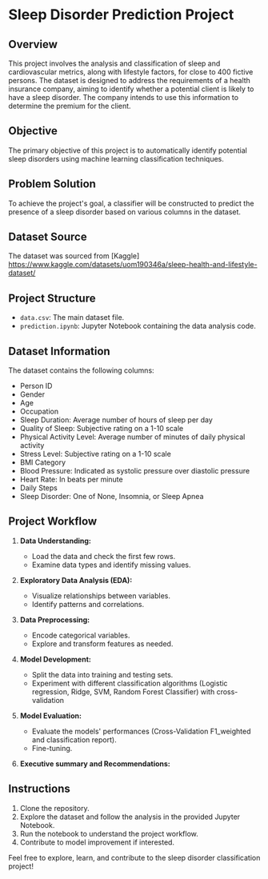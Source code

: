 # Sleep Disorder Prediction Project

## Overview

This project involves the analysis and classification of sleep and cardiovascular metrics, along with lifestyle factors, for close to 400 fictive persons. The dataset is designed to address the requirements of a health insurance company, aiming to identify whether a potential client is likely to have a sleep disorder. The company intends to use this information to determine the premium for the client.

## Objective

The primary objective of this project is to automatically identify potential sleep disorders using machine learning classification techniques.

## Problem Solution

To achieve the project's goal, a classifier will be constructed to predict the presence of a sleep disorder based on various columns in the dataset.

## Dataset Source

The dataset was sourced from [Kaggle] https://www.kaggle.com/datasets/uom190346a/sleep-health-and-lifestyle-dataset/

## Project Structure

- `data.csv`: The main dataset file.
- `prediction.ipynb`: Jupyter Notebook containing the data analysis code.

## Dataset Information

The dataset contains the following columns:

- Person ID
- Gender
- Age
- Occupation
- Sleep Duration: Average number of hours of sleep per day
- Quality of Sleep: Subjective rating on a 1-10 scale
- Physical Activity Level: Average number of minutes of daily physical activity
- Stress Level: Subjective rating on a 1-10 scale
- BMI Category
- Blood Pressure: Indicated as systolic pressure over diastolic pressure
- Heart Rate: In beats per minute
- Daily Steps
- Sleep Disorder: One of None, Insomnia, or Sleep Apnea

## Project Workflow

1. **Data Understanding:**
   - Load the data and check the first few rows.
   - Examine data types and identify missing values.

2. **Exploratory Data Analysis (EDA):**
   - Visualize relationships between variables.
   - Identify patterns and correlations.
  
3. **Data Preprocessing:**
   - Encode categorical variables.
   - Explore and transform features as needed.

4. **Model Development:**
   - Split the data into training and testing sets.
   - Experiment with different classification algorithms (Logistic regression, Ridge, SVM, Random Forest Classifier) with cross-validation
  
5. **Model Evaluation:**
   - Evaluate the models' performances (Cross-Validation F1_weighted and classification report).
   - Fine-tuning.

6. **Executive summary and Recommendations:**
   

## Instructions

1. Clone the repository.
2. Explore the dataset and follow the analysis in the provided Jupyter Notebook.
3. Run the notebook to understand the project workflow.
4. Contribute to model improvement if interested.

Feel free to explore, learn, and contribute to the sleep disorder classification project!
